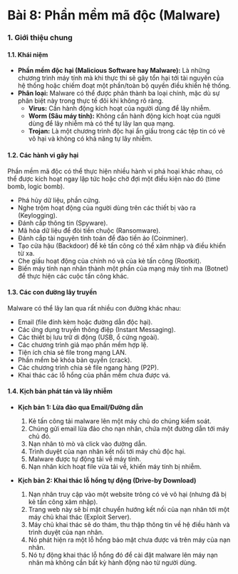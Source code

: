 # Bài 8: Phần mềm mã độc (Malware)

### 1. Giới thiệu chung

#### 1.1. Khái niệm

* **Phần mềm độc hại (Malicious Software hay Malware):** Là những chương trình máy tính mà khi thực thi sẽ gây tổn hại tới tài nguyên của hệ thống hoặc chiếm đoạt một phần/toàn bộ quyền điều khiển hệ thống.
* **Phân loại:** Malware có thể được phân thành ba loại chính, mặc dù sự phân biệt này trong thực tế đôi khi không rõ ràng.
    * **Virus:** Cần hành động kích hoạt của người dùng để lây nhiễm.
    * **Worm (Sâu máy tính):** Không cần hành động kích hoạt của người dùng để lây nhiễm mà có thể tự lây lan qua mạng.
    * **Trojan:** Là một chương trình độc hại ẩn giấu trong các tệp tin có vẻ vô hại và không có khả năng tự lây nhiễm.

#### 1.2. Các hành vi gây hại

Phần mềm mã độc có thể thực hiện nhiều hành vi phá hoại khác nhau, có thể được kích hoạt ngay lập tức hoặc chờ đợi một điều kiện nào đó (time bomb, logic bomb).

* Phá hủy dữ liệu, phần cứng.
* Nghe trộm hoạt động của người dùng trên các thiết bị vào ra (Keylogging).
* Đánh cắp thông tin (Spyware).
* Mã hóa dữ liệu để đòi tiền chuộc (Ransomware).
* Đánh cắp tài nguyên tính toán để đào tiền ảo (Coinminer).
* Tạo cửa hậu (Backdoor) để kẻ tấn công có thể xâm nhập và điều khiển từ xa.
* Che giấu hoạt động của chính nó và của kẻ tấn công (Rootkit).
* Biến máy tính nạn nhân thành một phần của mạng máy tính ma (Botnet) để thực hiện các cuộc tấn công khác.

#### 1.3. Các con đường lây truyền

Malware có thể lây lan qua rất nhiều con đường khác nhau:
* Email (file đính kèm hoặc đường dẫn độc hại).
* Các ứng dụng truyền thông điệp (Instant Messaging).
* Các thiết bị lưu trữ di động (USB, ổ cứng ngoài).
* Các chương trình giả mạo phần mềm hợp lệ.
* Tiện ích chia sẻ file trong mạng LAN.
* Phần mềm bẻ khóa bản quyền (crack).
* Các chương trình chia sẻ file ngang hàng (P2P).
* Khai thác các lỗ hổng của phần mềm chưa được vá.

#### 1.4. Kịch bản phát tán và lây nhiễm

* **Kịch bản 1: Lừa đảo qua Email/Đường dẫn** 
    1.  Kẻ tấn công tải malware lên một máy chủ do chúng kiểm soát.
    2.  Chúng gửi email lừa đảo cho nạn nhân, chứa một đường dẫn tới máy chủ đó.
    3.  Nạn nhân tò mò và click vào đường dẫn.
    4.  Trình duyệt của nạn nhân kết nối tới máy chủ độc hại.
    5.  Malware được tự động tải về máy tính.
    6.  Nạn nhân kích hoạt file vừa tải về, khiến máy tính bị nhiễm.

* **Kịch bản 2: Khai thác lỗ hổng tự động (Drive-by Download)** 
    1.  Nạn nhân truy cập vào một website trông có vẻ vô hại (nhưng đã bị kẻ tấn công xâm nhập).
    2.  Trang web này sẽ bí mật chuyển hướng kết nối của nạn nhân tới một máy chủ khai thác (Exploit Server).
    3.  Máy chủ khai thác sẽ do thám, thu thập thông tin về hệ điều hành và trình duyệt của nạn nhân.
    4.  Nó phát hiện ra một lỗ hổng bảo mật chưa được vá trên máy của nạn nhân.
    5.  Nó tự động khai thác lỗ hổng đó để cài đặt malware lên máy nạn nhân mà không cần bất kỳ hành động nào từ người dùng.